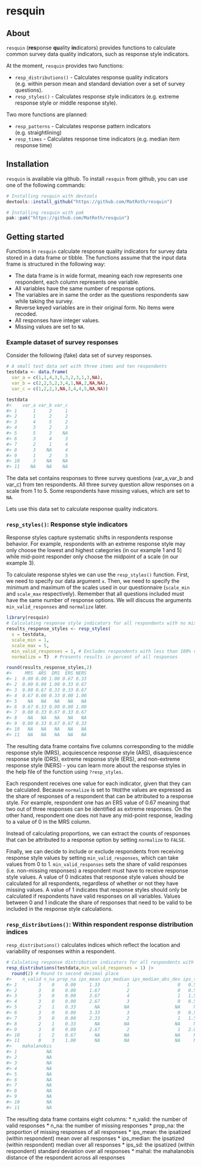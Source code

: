 
<!-- README.md is generated from README.Rmd. Please edit that file -->

# resquin

<!-- badges: start -->
<!-- badges: end -->

## About

`resquin` (**res**ponse **qu**ality **in**dicators) provides functions
to calculate common survey data quality indicators, such as response
style indicators.

At the moment, `resquin` provides two functions:

- `resp_distributions()` - Calculates response quality indicators
  (e.g. within person mean and standard deviation over a set of survey
  questions).
- `resp_styles()` - Calculates response style indicators (e.g. extreme
  response style or middle response style).

Two more functions are planned:

- `resp_patterns` - Calculates response pattern indicators
  (e.g. straightlining)
- `resp_times` - Calculates response time indicators (e.g. median item
  response time)

## Installation

`resquin` is available via github. To install `resquin` from github, you
can use one of the following commands:

``` r
# Installing resquin with devtools
devtools::install_github("https://github.com/MatRoth/resquin")

# Installing resquin with pak
pak::pak("https://github.com/MatRoth/resquin")
```

## Getting started

Functions in `resquin` calculate response quality indicators for survey
data stored in a data frame or tibble. The functions assume that the
input data frame is structured in the following way:

- The data frame is in wide format, meaning each row represents one
  respondent, each column represents one variable.
- All variables have the same number of response options.
- The variables are in same the order as the questions respondents saw
  while taking the survey.
- Reverse keyed variables are in their original form. No items were
  recoded.
- All responses have integer values.
- Missing values are set to `NA`.

### Example dataset of survey responses

Consider the following (fake) data set of survey responses.

``` r
# A small test data set with three items and ten respondents
testdata <- data.frame(
  var_a = c(1,1,4,3,5,3,2,3,1,3,NA),
  var_b = c(2,2,5,2,3,4,1,NA,2,NA,NA),
  var_c = c(1,2,2,3,NA,3,4,4,5,NA,NA))

testdata
#>    var_a var_b var_c
#> 1      1     2     1
#> 2      1     2     2
#> 3      4     5     2
#> 4      3     2     3
#> 5      5     3    NA
#> 6      3     4     3
#> 7      2     1     4
#> 8      3    NA     4
#> 9      1     2     5
#> 10     3    NA    NA
#> 11    NA    NA    NA
```

The data set contains responses to three survey questions (var_a,var_b
and var_c) from ten respondents. All three survey question allow
responses on a scale from 1 to 5. Some respondents have missing values,
which are set to `NA`.

Lets use this data set to calculate response quality indicators.

### `resp_styles()`: Response style indicators

Response styles capture systematic shifts in respondents response
behavior. For example, respondents with an extreme response style may
only choose the lowest and highest categories (in our example 1 and 5)
while mid-point responder only choose the midpoint of a scale (in our
example 3).

To calculate response styles we can use the `resp_styles()` function.
First, we need to specify our data argument `x`. Then, we need to
specify the minimum and maximum of the scales used in our questionnaire
(`scale_min` and `scale_max` respectively). Remember that all questions
included must have the same number of response options. We will discuss
the arguments `min_valid_responses` and `normalize` later.

``` r
library(resquin)
# Calculating response style indicators for all respondents with no missing values
results_response_styles <- resp_styles(
  x = testdata,
  scale_min = 1,
  scale_max = 5,
  min_valid_responses = 1, # Excludes respondents with less than 100% valid responses
  normalize = T)  # Presents results in percent of all responses

round(results_response_styles,2)
#>     MRS  ARS  DRS  ERS NERS
#> 1  0.00 0.00 1.00 0.67 0.33
#> 2  0.00 0.00 1.00 0.33 0.67
#> 3  0.00 0.67 0.33 0.33 0.67
#> 4  0.67 0.00 0.33 0.00 1.00
#> 5    NA   NA   NA   NA   NA
#> 6  0.67 0.33 0.00 0.00 1.00
#> 7  0.00 0.33 0.67 0.33 0.67
#> 8    NA   NA   NA   NA   NA
#> 9  0.00 0.33 0.67 0.67 0.33
#> 10   NA   NA   NA   NA   NA
#> 11   NA   NA   NA   NA   NA
```

The resulting data frame contains five columns corresponding to the
middle response style (MRS), acquiescence response style (ARS),
disaquiescence response style (DRS), extreme response style (ERS), and
non-extreme response style (NERS) - you can learn more about the
response styles in the help file of the function using `?resp_styles`.

Each respondent receives one value for each indicator, given that they
can be calculated. Because `normalize` is set to `TRUE`the values are
expressed as the share of responses of a respondent that can be
attributed to a response style. For example, respondent one has an ERS
value of 0.67 meaning that two out of three responses can be identified
as extreme responses. On the other hand, respondent one does not have
any mid-point response, leading to a value of 0 in the MRS column.

Instead of calculating proportions, we can extract the counts of
responses that can be attributed to a response option by setting
`normalize` to `FALSE`.

Finally, we can decide to include or exclude respondents from receiving
response style values by setting `min_valid_responses`, which can take
values from 0 to 1. `min_valid_responses` sets the share of valid
responses (i.e. non-missing responses) a respondent must have to receive
response style values. A value of 0 indicates that response style values
should be calculated for all respondents, regardless of whether or not
they have missing values. A value of 1 indicates that response styles
should only be calculated if respondents have valid responses on all
variables. Values between 0 and 1 indicate the share of responses that
need to be valid to be included in the response style calculations.

### `resp_distributions()`: Within respondent response distribution indices

`resp_distributions()` calculates indices which reflect the location and
variability of responses within a respondent.

``` r
# Calulating response distribution indicators for all respondents with no missing values
resp_distributions(testdata,min_valid_responses = 1) |>
  round(2) # Round to second decimal place
#>    n_valid n_na prop_na ips_mean ips_median ips_median_abs_dev ips_sd mahal
#> 1        3    0    0.00     1.33          1                  0   0.58  3.06
#> 2        3    0    0.00     1.67          2                  0   0.58  1.43
#> 3        3    0    0.00     3.67          4                  1   1.53  3.21
#> 4        3    0    0.00     2.67          3                  0   0.58  2.43
#> 5        2    1    0.33       NA         NA                 NA     NA    NA
#> 6        3    0    0.00     3.33          3                  0   0.58  1.26
#> 7        3    0    0.00     2.33          2                  1   1.53  2.43
#> 8        2    1    0.33       NA         NA                 NA     NA    NA
#> 9        3    0    0.00     2.67          2                  1   2.08  4.19
#> 10       1    2    0.67       NA         NA                 NA     NA    NA
#> 11       0    3    1.00       NA         NA                 NA     NA    NA
#>    mahalanobis
#> 1           NA
#> 2           NA
#> 3           NA
#> 4           NA
#> 5           NA
#> 6           NA
#> 7           NA
#> 8           NA
#> 9           NA
#> 10          NA
#> 11          NA
```

The resulting data frame contains eight columns: \* n_valid: the number
of valid responses \* n_na: the number of missing responses \* prop_na:
the proportion of missing responses of all responses \* ips_mean: the
ipsatized (within respondent) mean over all responses \* ips_median: the
ipsatized (within respondent) median over all responses \* ips_sd: the
ipsatized (within respondent) standard deviation over all responses \*
mahal: the mahalanobis distance of the respondent across all responses
